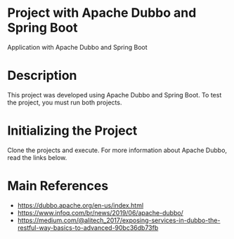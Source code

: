 # Project with Apache Dubbo and Spring Boot
Application with Apache Dubbo and Spring Boot

# Description
This project was developed using Apache Dubbo and Spring Boot. To test the project, you must run both projects.

# Initializing the Project
Clone the projects and execute. For more information about Apache Dubbo, read the links below.

# Main References
- https://dubbo.apache.org/en-us/index.html
- https://www.infoq.com/br/news/2019/06/apache-dubbo/
- https://medium.com/@alitech_2017/exposing-services-in-dubbo-the-restful-way-basics-to-advanced-90bc36db73fb
